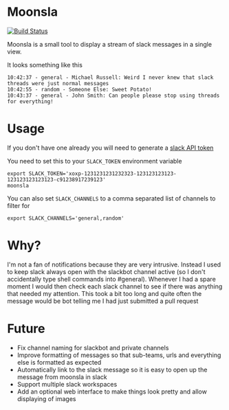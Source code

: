 # Moonsla

[![Build Status](https://travis-ci.org/Crazybus/moonsla.svg?branch=master)](https://travis-ci.org/Crazybus/moonsla)

Moonsla is a small tool to display a stream of slack messages in a single view.

It looks something like this

```
10:42:37 - general - Michael Russell: Weird I never knew that slack threads were just normal messages
10:42:55 - random - Someone Else: Sweet Potato!
10:43:37 - general - John Smith: Can people please stop using threads for everything!
```

# Usage

If you don't have one already you will need to generate a [slack API token](https://api.slack.com/custom-integrations/legacy-tokens)

You need to set this to your `SLACK_TOKEN` environment variable
```
export SLACK_TOKEN='xoxp-1231231231232323-123123123123-123123123123123-c91238917239123'
moonsla
```

You can also set `SLACK_CHANNELS` to a comma separated list of channels to filter for
```
export SLACK_CHANNELS='general,random'
```

# Why?

I'm not a fan of notifications because they are very intrusive. Instead I used to keep slack always open with the slackbot channel active (so I don't accidentally type shell commands into #general). Whenever I had a spare moment I would then check each slack channel to see if there was anything that needed my attention. This took a bit too long and quite often the message would be bot telling me I had just submitted a pull request

# Future

* Fix channel naming for slackbot and private channels
* Improve formatting of messages so that sub-teams, urls and everything else is formatted as expected
* Automatically link to the slack message so it is easy to open up the message from moonsla in slack
* Support multiple slack workspaces
* Add an optional web interface to make things look pretty and allow displaying of images
